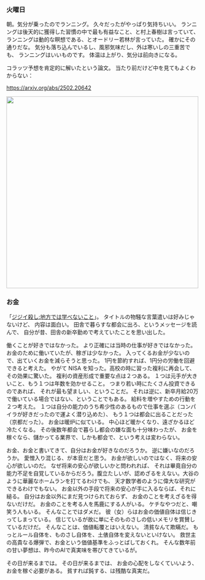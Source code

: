 ### 火曜日

朝。気分が乗ったのでランニング。
久々だったがやっぱり気持ちいい。
ランニングは後天的に獲得した習慣の中で最も有益なこと、と村上春樹は言っていて、
ランニングは動的な瞑想である、とオードリー若林が言っていた。
確かにその通りだな。
気分も落ち込んでいるし、風邪気味だし、外は寒いしの三重苦でも、
ランニングはいいものです。
体温は上がり、気分は前向きになる。

コラッツ予想を肯定的に解いたという論文。
当たり前だけど中を見てもよくわからない：

https://arxiv.org/abs/2502.20642

<img src="https://i.imgur.com/MKUEBwK.jpeg" width="500">

### お金

「[ジジイ殺し:地方では学べないこと](https://note.com/shi3zblog/n/n872e6bc377cd)」。
タイトルの物騒な言葉遣いは好みじゃないけど、
内容は面白い。
田舎で暮らすな都会に出ろ、というメッセージを読んで、
自分が昔、田舎の新卒勤めで考えていたことを思い出した。

働くことが好きではなかった。
より正確には当時の仕事が好きではなかった。
お金のために働いていたが、稼ぎは少なかった。
入ってくるお金が少ないので、出ていくお金を減らそうと思った。
1円を節約すれば、1円分の労働を回避できると考えた。
やがて NISA を知った。高校の時に習った複利に再会して、
その効果に驚いた。
複利の資産形成で重要な点は２つある。
１つは元手が大きいこと、もう１つは年数を効かせること。
つまり若い時にたくさん投資できるのであれば、
それが最も望ましい、ということだ。
それは逆に、新卒月給20万で働いている場合ではない、ということでもある。
給料を増やすための行動を２つ考えた。
１つは自分の能力のうち希少性のあるもので仕事を選ぶ（コンパイラが好きだったので運よく潜り込めた）、
もう１つは都会に出ることだった（京都だった）。
お金は暖炉に似ている。
中心ほど暖かくなり、遠ざかるほど冷たくなる。
その後数年都会で暮らし都会の嫌な面も十分味わったが、
お金を稼ぐなら、儲かってる業界で、しかも都会で、という考えは変わらない。

お金、お金と書いてきて、自分はお金が好きなのだろうか。
逆に嫌いなのだろうか。
愛憎入り混じる、が本音だと思う。
お金が欲しいのではなく、将来の安心が欲しいのだ。
なぜ将来の安心が欲しいかと問われれば、
それは畢竟自分の能力不足を自覚しているからだろう。腹立たしいが、認めざるをえない。大谷のように華麗なホームランを打てるわけでも、
天才数学者のように偉大な研究ができるわけでもない。
お金以外の手段で将来の安心が手に入るならば、それに縋る。
自分はお金以外にまだ見つけられておらず、
お金のことを考えざるを得ないだけだ。
お金のことを考る人を馬鹿にする人がいる。
ケチなやつだと、嘲笑う人もいる。
そんなことではダメだ。
彼（女）らはお金の価値自体は信じきってしまっている。
信じているが故に単にそのものさしの低いメモリを賞賛しているだけだ。
そんなことは、価値転覆とはいえない。
清貧なんて欺瞞だ。
もっとルール自体を、ものさし自体を、土俵自体を変えないといけない。
救世主の高貴なる爆弾で、お金という価値基準をふっとばしておくれ。
そんな数年前の甘い夢想は、昨今のAIで真実味を帯びてきているが。

その日が来るまでは。
その日が来るまでは、
お金の心配をしなくていいよう、お金を稼ぐ必要がある。
貧すれば鈍する、は残酷な真実だ。